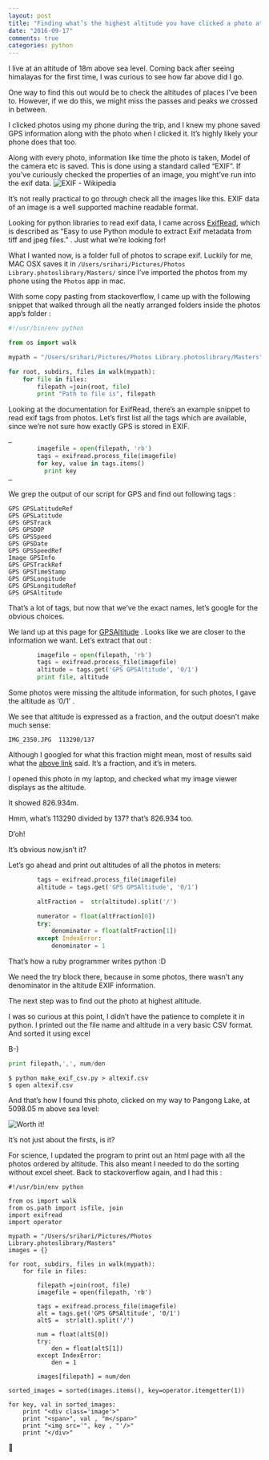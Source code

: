 ```yaml
---
layout: post
title: "Finding what’s the highest altitude you have clicked a photo at"
date: "2016-09-17"
comments: true
categories: python
---
```


I live at an altitude of 18m above sea level. Coming back after seeing himalayas for the first time, I was curious to see how far above did I go.

One way to find this out would be to check the altitudes of places I’ve been to. However, if we do this, we might miss the passes and peaks we crossed in between.

I clicked photos using my phone during the trip, and I knew my phone saved GPS information along with the photo when I clicked it. It’s highly likely your phone does that too.

Along with every photo, information like time the photo is taken, Model of the camera etc is saved. This is done using a standard called “EXIF”. If you’ve curiously checked the properties of an image, you might’ve run into the exif data.
![EXIF - Wikipedia](https://upload.wikimedia.org/wikipedia/commons/6/6a/Konqueror_Exif_data.jpg) 

It’s not really practical to go through check all the images like this. EXIF data of an image is a well supported machine readable format.

Looking for python libraries to read exif data, I came across [ExifRead](https://pypi.python.org/pypi/ExifRead), which is described as “Easy to use Python module to extract Exif metadata from tiff and jpeg files.” . Just what we’re looking for!

What I wanted now, is a folder full of photos to scrape exif. Luckily for me, MAC OSX saves it in `/Users/srihari/Pictures/Photos Library.photoslibrary/Masters/` since I’ve imported the photos from my phone using the `Photos` app in mac.

With some copy pasting from stackoverflow, I came up with the following snippet that walked through all the neatly arranged folders inside the photos app’s folder : 

```python
#!/usr/bin/env python

from os import walk

mypath = "/Users/srihari/Pictures/Photos Library.photoslibrary/Masters"

for root, subdirs, files in walk(mypath):
    for file in files:
        filepath =join(root, file)
        print "Path to file is", filepath
```
 
Looking at the documentation for ExifRead, there’s an example snippet to read exif tags from photos. Let’s first list all the tags which are available, since we’re not sure how exactly GPS is stored in EXIF.

```python
… 
        imagefile = open(filepath, 'rb')
        tags = exifread.process_file(imagefile)
        for key, value in tags.items()
          print key
…
```

We grep the output of our script for GPS and find out following tags : 

```
GPS GPSLatitudeRef
GPS GPSLatitude
GPS GPSTrack
GPS GPSDOP
GPS GPSSpeed
GPS GPSDate
GPS GPSSpeedRef
Image GPSInfo
GPS GPSTrackRef
GPS GPSTimeStamp
GPS GPSLongitude
GPS GPSLongitudeRef
GPS GPSAltitude
```

That’s a lot of tags, but now that we’ve the exact names, let’s google for the obvious choices.

We land up at this page for [GPSAltitude](http://www.awaresystems.be/imaging/tiff/tifftags/privateifd/gps/gpsaltitude.html) . Looks like we are closer to the information we want. Let’s extract that out : 

```python
        imagefile = open(filepath, 'rb')
        tags = exifread.process_file(imagefile)
        altitude = tags.get('GPS GPSAltitude', '0/1')
        print file, altitude
```

Some photos were missing the altitude information, for such photos, I gave the altitude as ‘0/1’ .

We see that altitude is expressed as a fraction, and the output doesn’t make much sense: 

```
IMG_2350.JPG  113290/137
```

Although I googled for what this fraction might mean, most of results said what the [above link](http://www.awaresystems.be/imaging/tiff/tifftags/privateifd/gps/gpsaltitude.html) said. It’s a fraction, and it’s in meters. 

I opened this photo in my laptop, and checked what my image viewer displays as the altitude.

It showed 826.934m.

Hmm, what’s 113290 divided by 137? that’s 826.934 too.

D’oh!

It’s obvious now,isn’t it?
 
Let’s go ahead and print out altitudes of all the photos in meters: 

```python
        tags = exifread.process_file(imagefile)
        altitude = tags.get('GPS GPSAltitude', '0/1')

        altFraction =  str(altitude).split('/')

        numerator = float(altFraction[0])
        try:
            denominator = float(altFraction[1])
        except IndexError:
            denominator = 1
```

That’s how a ruby programmer writes python :D

We need the try block there, because in some photos, there wasn’t any denominator in the altitude EXIF information.


The next step was to find out the photo at highest altitude.

I was so curious at this point, I didn’t have the patience to complete it in python. I printed out the file name and altitude in a very basic CSV format. And sorted it using excel 

B-)

```python
print filepath,',', num/den
```
```shell
$ python make_exif_csv.py > altexif.csv
$ open altexif.csv
```

And that’s how I found this photo, clicked on my way to Pangong Lake, at 5098.05 m above sea level: 

![Worth it!]({{site.url}}/assets/IMG_2579.JPG)


It’s not just about the firsts, is it?

For science, I updated the program to print out an html page with all the photos ordered by altitude. This also meant I needed to do the sorting without excel sheet. Back to stackoverflow again, and I had this : 

```
#!/usr/bin/env python

from os import walk
from os.path import isfile, join
import exifread
import operator

mypath = "/Users/srihari/Pictures/Photos Library.photoslibrary/Masters"
images = {}

for root, subdirs, files in walk(mypath):
    for file in files:

        filepath =join(root, file)
        imagefile = open(filepath, 'rb')

        tags = exifread.process_file(imagefile)
        alt = tags.get('GPS GPSAltitude', '0/1')
        altS =  str(alt).split('/')

        num = float(altS[0])
        try:
            den = float(altS[1])
        except IndexError:
            den = 1

        images[filepath] = num/den

sorted_images = sorted(images.items(), key=operator.itemgetter(1))

for key, val in sorted_images:
    print "<div class='image'>"
    print "<span>", val , "m</span>"
    print "<img src='", key , "'/>"
    print "</div>"

```

🐍
